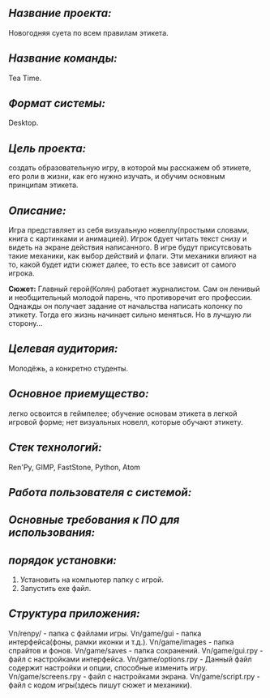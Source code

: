 ## ***Название проекта:*** 
Новогодняя суета по всем правилам этикета.

## ***Название команды:***
Tea Time.

## ***Формат системы:*** 
Desktop.

## ***Цель проекта:*** 
создать образовательную игру, в которой мы расскажем об этикете, его роли в жизни, как его нужно изучать, и обучим основным принципам этикета.

## ***Описание:*** 
Игра представляет из себя визуальную новеллу(простыми словами, книга с картинками и анимацией). Игрок бдует читать текст снизу и видеть на экране действия написанного. В игре будут присутсвовать такие механики, как выбор действий и флаги. Эти механики влияют на то, какой будет идти сюжет далее, то есть все зависит от самого игрока.

**Сюжет:**
Главный герой(Колян) работает журналистом. Сам он ленивый и необщительный молодой парень, что противоречит его профессии. Однажды он получает задание от начальства написать колонку по этикету. Тогда его жизнь начинает сильно меняться. Но в лучшую ли сторону...

## ***Целевая аудитория:*** 
Молодёжь, а конкретно студенты.

## ***Основное приемущество:***
легко освоится в геймпелее; обучение основам этикета в легкой игровой форме; нет визуальных новелл, которые обучают этикету.

## ***Стек технологий:*** 
Ren'Py, GIMP, FastStone, Python, Atom

## ***Работа пользователя с системой:***


## ***Основные требования к ПО для использования:***


## ***порядок установки:***
1. Установить на компьютер папку с игрой.
2. Запустить exe файл.

## ***Структура приложения:***
Vn/renpy/ - папка с файлами игры.
Vn/game/gui - папка интерфейса(фоны, рамки иконки и т.д.).
Vn/game/images - папка спрайтов и фонов.
Vn/game/saves - папка сохранений.
Vn/game/gui.rpy - файл с настройками интерфейса.
Vn/game/options.rpy - Данный файл содержит настройки и опции, способные изменить игру.
Vn/game/screens.rpy - файл с настройками экрана.
Vn/game/script.rpy - файл с кодом игры(здесь пишут сюжет и механики).
